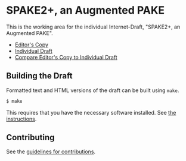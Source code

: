 # SPAKE2+, an Augmented PAKE

This is the working area for the individual Internet-Draft, "SPAKE2+, an Augmented PAKE".

* [Editor's Copy](https://chris-wood.github.io/draft-bar-cfrg-spake2plus/#go.draft-tw-cfrg-spake2plus.html)
* [Individual Draft](https://tools.ietf.org/html/draft-tw-cfrg-spake2plus)
* [Compare Editor's Copy to Individual Draft](https://chris-wood.github.io/draft-bar-cfrg-spake2plus/#go.draft-tw-cfrg-spake2plus.diff)

## Building the Draft

Formatted text and HTML versions of the draft can be built using `make`.

```sh
$ make
```

This requires that you have the necessary software installed.  See
[the instructions](https://github.com/martinthomson/i-d-template/blob/master/doc/SETUP.md).


## Contributing

See the
[guidelines for contributions](https://github.com/chris-wood/draft-bar-cfrg-spake2plus/blob/master/CONTRIBUTING.md).
